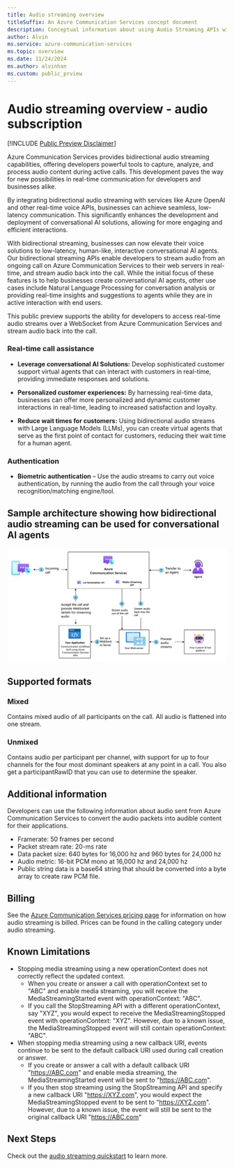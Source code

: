 ```yaml
---
title: Audio streaming overview
titleSuffix: An Azure Communication Services concept document
description: Conceptual information about using Audio Streaming APIs with Call Automation.
author: Alvin
ms.service: azure-communication-services
ms.topic: overview
ms.date: 11/24/2024
ms.author: alvinhan
ms.custom: public_prview
---
```


# Audio streaming overview - audio subscription

[!INCLUDE [Public Preview Disclaimer](../../includes/public-preview-include-document.md)]

Azure Communication Services provides bidirectional audio streaming capabilities, offering developers powerful tools to capture, analyze, and process audio content during active calls. This development paves the way for new possibilities in real-time communication for developers and businesses alike. 

By integrating bidirectional audio streaming with services like Azure OpenAI and other real-time voice APIs, businesses can achieve seamless, low-latency communication. This significantly enhances the development and deployment of conversational AI solutions, allowing for more engaging and efficient interactions. 

With bidirectional streaming, businesses can now elevate their voice solutions to low-latency, human-like, interactive conversational AI agents. Our bidirectional streaming APIs enable developers to stream audio from an ongoing call on Azure Communication Services to their web servers in real-time, and stream audio back into the call. While the initial focus of these features is to help businesses create conversational AI agents, other use cases include Natural Language Processing for conversation analysis or providing real-time insights and suggestions to agents while they are in active interaction with end users. 

This public preview supports the ability for developers to access real-time audio streams over a WebSocket from Azure Communication Services and stream audio back into the call.

### Real-time call assistance

- **Leverage conversational AI Solutions:** Develop sophisticated customer support virtual agents that can interact with customers in real-time, providing immediate responses and solutions.

- **Personalized customer experiences:** By harnessing real-time data, businesses can offer more personalized and dynamic customer interactions in real-time, leading to increased satisfaction and loyalty.

- **Reduce wait times for customers:** Using bidirectional audio streams with Large Language Models (LLMs), you can create virtual agents that serve as the first point of contact for customers, reducing their wait time for a human agent.

### Authentication

- **Biometric authentication** – Use the audio streams to carry out voice authentication, by running the audio from the call through your voice recognition/matching engine/tool.

## Sample architecture showing how bidirectional audio streaming can be used for conversational AI agents

[![Screenshot of architecture diagram for audio streaming.](./media/bidirectional-streaming.png)](./media/bidirectional-streaming.png#lightbox)

## Supported formats

### Mixed
Contains mixed audio of all participants on the call. All audio is flattened into one stream.
	
### Unmixed
Contains audio per participant per channel, with support for up to four channels for the four most dominant speakers at any point in a call. You also get a participantRawID that you can use to determine the speaker. 

## Additional information
Developers can use the following information about audio sent from Azure Communication Services to convert the audio packets into audible content for their applications.
- Framerate: 50 frames per second
- Packet stream rate: 20-ms rate
- Data packet size: 640 bytes for 16,000 hz and 960 bytes for 24,000 hz
- Audio metric: 16-bit PCM mono at 16,000 hz and 24,000 hz
- Public string data is a base64 string that should be converted into a byte array to create raw PCM file.

## Billing
See the [Azure Communication Services pricing page](https://azure.microsoft.com/pricing/details/communication-services/?msockid=3b3359f3828f6cfe30994a9483c76d50) for information on how audio streaming is billed. Prices can be found in the calling category under audio streaming.

## Known Limitations
- Stopping media streaming using a new operationContext does not correctly reflect the updated context.
	- When you create or answer a call with operationContext set to "ABC" and enable media streaming, you will receive the MediaStreamingStarted event with operationContext: "ABC".
	- If you call the StopStreaming API with a different operationContext, say "XYZ", you would expect to receive the MediaStreamingStopped event with operationContext: "XYZ". However, due to a known issue, the MediaStreamingStopped event will still contain operationContext: "ABC".
- When stopping media streaming using a new callback URI, events continue to be sent to the default callback URI used during call creation or answer.
	- If you create or answer a call with a default callback URI "https://ABC.com" and enable media streaming, the MediaStreamingStarted event will be sent to "https://ABC.com".
	- If you then stop streaming using the StopStreaming API and specify a new callback URI "https://XYZ.com", you would expect the MediaStreamingStopped event to be sent to "https://XYZ.com". However, due to a known issue, the event will still be sent to the original callback URI "https://ABC.com"



## Next Steps
Check out the [audio streaming quickstart](../../how-tos/call-automation/audio-streaming-quickstart.md) to learn more.
